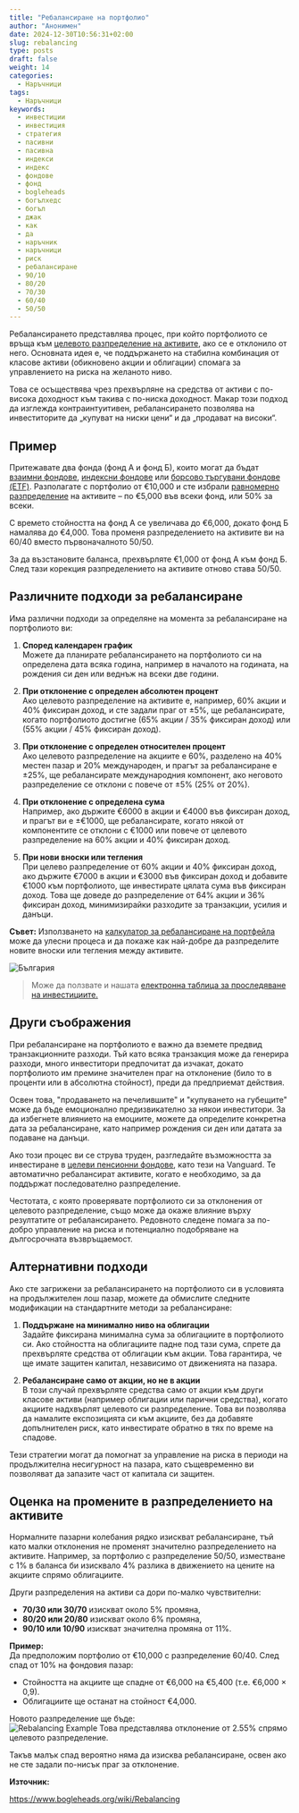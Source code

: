 ```yaml
---
title: "Ребалансиране на портфолио"
author: "Анонимен"
date: 2024-12-30T10:56:31+02:00
slug: rebalancing
type: posts
draft: false
weight: 14
categories:
  - Наръчници
tags:
  - Наръчници
keywords:
  - инвестиции
  - инвестиция
  - стратегия
  - пасивни
  - пасивна
  - индекси
  - индекс
  - фондове
  - фонд
  - bogleheads
  - богълхедс
  - богъл
  - джак
  - как
  - да
  - наръчник
  - наръчници
  - риск
  - ребалансиране
  - 90/10
  - 80/20
  - 70/30
  - 60/40
  - 50/50
---
```


Ребалансирането представлява процес, при който портфолиото се връща към [целевото разпределение на активите](/posts/asset_allocation), ако се е отклонило от него. Основната идея е, че поддържането на стабилна комбинация от класове активи (обикновено акции и облигации) спомага за управлението на риска на желаното ниво.

Това се осъществява чрез прехвърляне на средства от активи с по-висока доходност към такива с по-ниска доходност. Макар този подход да изглежда контраинтуитивен, ребалансирането позволява на инвеститорите да „купуват на ниски цени“ и да „продават на високи“.

## Пример

Притежавате два фонда (фонд А и фонд Б), които могат да бъдат [взаимни фондове](/dict/mutual_fund), [индексни фондове](/dict/index_fund) или [борсово търгувани фондове (ETF)](/dict/etf). Разполагате с портфолио от €10,000 и сте избрали [равномерно разпределение](/posts/asset_allocation) на активите – по €5,000 във всеки фонд, или 50% за всеки.

С времето стойността на фонд А се увеличава до €6,000, докато фонд Б намалява до €4,000. Това променя разпределението на активите ви на 60/40 вместо първоначалното 50/50.

За да възстановите баланса, прехвърляте €1,000 от фонд А към фонд Б. След тази корекция разпределението на активите отново става 50/50.

## Различните подходи за ребалансиране

Има различни подходи за определяне на момента за ребалансиране на портфолиото ви:

1.  **Според календарен график**  
    Можете да планирате ребалансирането на портфолиото си на определена дата всяка година, например в началото на годината, на рождения си ден или веднъж на всеки две години.
    
2.  **При отклонение с определен абсолютен процент**  
    Ако целевото разпределение на активите е, например, 60% акции и 40% фиксиран доход, и сте задали праг от ±5%, ще ребалансирате, когато портфолиото достигне (65% акции / 35% фиксиран доход) или (55% акции / 45% фиксиран доход).
    
3.  **При отклонение с определен относителен процент**  
    Ако целевото разпределение на акциите е 60%, разделено на 40% местен пазар и 20% международен, и прагът за ребалансиране е ±25%, ще ребалансирате международния компонент, ако неговото разпределение се отклони с повече от ±5% (25% от 20%).
    
4.  **При отклонение с определена сума**  
    Например, ако държите €6000 в акции и €4000 във фиксиран доход, и прагът ви е ±€1000, ще ребалансирате, когато някой от компонентите се отклони с €1000 или повече от целевото разпределение на 60% акции и 40% фиксиран доход.
    
5.  **При нови вноски или тегления**  
    При целево разпределение от 60% акции и 40% фиксиран доход, ако държите €7000 в акции и €3000 във фиксиран доход и добавите €1000 към портфолиото, ще инвестирате цялата сума във фиксиран доход. Това ще доведе до разпределение от 64% акции и 36% фиксиран доход, минимизирайки разходите за транзакции, усилия и данъци.
    

**Съвет:** Използването на [калкулатор за ребалансиране на портфейла](https://optimalrebalancing.info/) може да улесни процеса и да покаже как най-добре да разпределите новите вноски или тегления между активите.

![България](/img/bgflag.png)
> Може да ползвате и нашата [електронна таблица за проследяване на инвестициите.](https://docs.google.com/spreadsheets/d/10NP_g5B92dxQUYdyeyhxWupoYTkOMtyMwxK81fMo0zY)

## Други съображения

При ребалансиране на портфолиото е важно да вземете предвид транзакционните разходи. Тъй като всяка транзакция може да генерира разходи, много инвеститори предпочитат да изчакат, докато портфолиото им премине значителен праг на отклонение (било то в проценти или в абсолютна стойност), преди да предприемат действия.

Освен това, "продаването на печелившите" и "купуването на губещите" може да бъде емоционално предизвикателно за някои инвеститори. За да избегнете влиянието на емоциите, можете да определите конкретна дата за ребалансиране, като например рождения си ден или датата за подаване на данъци.

Ако този процес ви се струва труден, разгледайте възможността за инвестиране в [целеви пенсионни фондове](/dict/balanced_fund), като тези на Vanguard. Те автоматично ребалансират активите, когато е необходимо, за да поддържат последователно разпределение.

Честотата, с която проверявате портфолиото си за отклонения от целевото разпределение, също може да окаже влияние върху резултатите от ребалансирането. Редовното следене помага за по-добро управление на риска и потенциално подобряване на дългосрочната възвръщаемост.

## Алтернативни подходи

Ако сте загрижени за ребалансирането на портфолиото си в условията на продължителен лош пазар, можете да обмислите следните модификации на стандартните методи за ребалансиране:

1.  **Поддържане на минимално ниво на облигации**  
    Задайте фиксирана минимална сума за облигациите в портфолиото си. Ако стойността на облигациите падне под тази сума, спрете да прехвърляте средства от облигации към акции. Това гарантира, че ще имате защитен капитал, независимо от движенията на пазара.
    
2.  **Ребалансиране само от акции, но не в акции**  
    В този случай прехвърляте средства само от акции към други класове активи (например облигации или парични средства), когато акциите надхвърлят целевото си разпределение. Това ви позволява да намалите експозицията си към акциите, без да добавяте допълнителен риск, като инвестирате обратно в тях по време на спадове.
    

Тези стратегии могат да помогнат за управление на риска в периоди на продължителна несигурност на пазара, като същевременно ви позволяват да запазите част от капитала си защитен.

## Оценка на промените в разпределението на активите

Нормалните пазарни колебания рядко изискват ребалансиране, тъй като малки отклонения не променят значително разпределението на активите. Например, за портфолио с разпределение 50/50, изместване с 1% в баланса би изисквало 4% разлика в движението на цените на акциите спрямо облигациите.

Други разпределения на активи са дори по-малко чувствителни:

-   **70/30 или 30/70** изискват около 5% промяна,
-   **80/20 или 20/80** изискват около 6% промяна,
-   **90/10 или 10/90** изискват значителна промяна от 11%.

**Пример:**  
Да предположим портфолио от €10,000 с разпределение 60/40. След спад от 10% на фондовия пазар:

-   Стойността на акциите ще спадне от €6,000 на €5,400 (т.е. €6,000 × 0,9).
-   Облигациите ще останат на стойност €4,000.

Новото разпределение ще бъде:  
![Rebalancing Example](/img/rebalancing-example-math-func.png)
Това представлява отклонение от 2.55% спрямо целевото разпределение.

Такъв малък спад вероятно няма да изисква ребалансиране, освен ако не сте задали по-нисък праг за отклонение.

**Източник:**

https://www.bogleheads.org/wiki/Rebalancing
